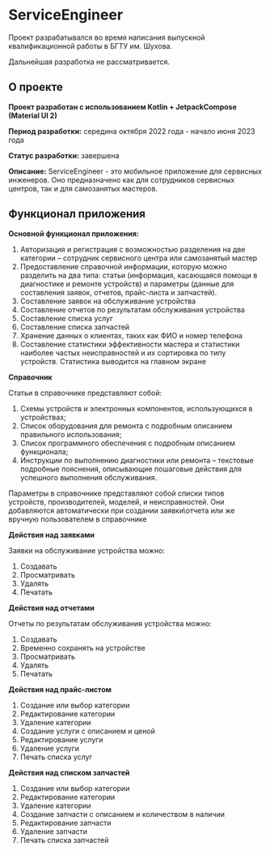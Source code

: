 # ServiceEngineer

Проект разрабатывался во время написания выпускной квалификационной работы в БГТУ им. Шухова.

Дальнейшая разработка не рассматривается.

## О проекте
**Проект разработан с использованием Kotlin + JetpackCompose (Material UI 2)**

**Период разработки:**
 середина октября 2022 года - начало июня 2023 года

**Статус разработки:**
завершена

**Описание:**
ServiceEngineer - это мобильное приложение для сервисных инженеров. Оно предназначено как для сотрудников сервисных центров, так и для самозанятых мастеров.

## Функционал приложения
 
 **Основной функционал приложения:**
 1. Авторизация и регистрация с возможностью разделения на две категории – сотрудник сервисного центра или самозанятый мастер
 2. Предоставление справочной информации, которую можно разделить на два типа: статьи (информация, касающаяся помощи в диагностике и ремонте устройств) и параметры (данные для составления заявок, отчетов, прайс-листа и запчастей).
 3. Составление заявок на обслуживание устройства
 4. Составление отчетов по результатам обслуживания устройства
 5. Составление списка услуг
 6. Составление списка запчастей
 7. Хранение данных о клиентах, таких как ФИО и номер телефона
 8. Составление статистики эффективности мастера и статистики наиболее частых неисправностей и их сортировка по типу устройств. Статистика выводится на главном экране

**Справочник**

Статьи в справочнике представляют собой:
1. Схемы устройств и электронных компонентов, использующихся в устройствах;
2. Список оборудования для ремонта с подробным описанием правильного использования;
3. Список программного обеспечения с подробным описанием функционала;
4. Инструкции по выполнению диагностики или ремонта – текстовые подробные пояснения, описывающие пошаговые действия для успешного выполнения обслуживания.

Параметры в справочнике представляют собой списки типов устройств, производителей, моделей, и неисправностей. Они добавляются автоматически при создании заявки\отчета или же вручную пользователем в справочнике

**Действия над заявками**

Заявки на обслуживание устройства можно:
1. Создавать
2. Просматривать
3. Удалять
4. Печатать

**Действия над отчетами**

Отчеты по результатам обслуживания устройства можно:
1. Создавать
2. Временно сохранять на устройстве
3. Просматривать
4. Удалять
5. Печатать

**Действия над прайс-листом**

1. Создание или выбор категории
2. Редактирование категории
3. Удаление категории
4. Создание услуги с описанием и ценой
5. Редактирование услуги
6. Удаление услуги
7. Печать списка услуг

**Действия над списком запчастей**

1. Создание или выбор категории
2. Редактирование категории
3. Удаление категории
4. Создание запчасти с описанием и количеством в наличии
5. Редактирование запчасти
6. Удаление запчасти
7. Печать списка запчастей
